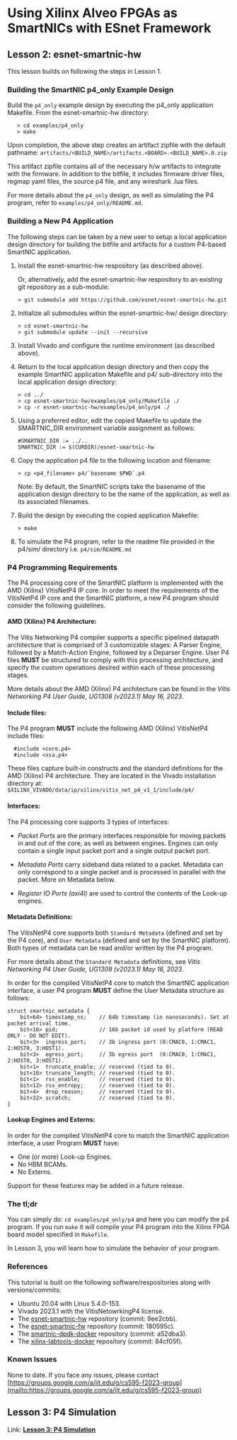 # Using Xilinx Alveo FPGAs as SmartNICs with ESnet Framework

## Lesson 2: esnet-smartnic-hw

This lesson builds on following the steps in Lesson 1.

### Building the SmartNIC p4_only Example Design

Build the `p4_only` example design by executing the p4_only application Makefile.
From the esnet-smartnic-hw directory:

       > cd examples/p4_only
       > make

   Upon completion, the above step creates an artifact zipfile with the default pathname:
   `artifacts/<BUILD_NAME>/artifacts.<BOARD>.<BUILD_NAME>.0.zip`

   This artifact zipfile contains all of the necessary h/w artifacts to integrate with the firmware.
   In addition to the bitfile, it includes firmware driver files, regmap yaml files, the source p4 file,
   and any wireshark .lua files.

   For more details about the `p4_only` design, as well as simulating the P4 program,  refer to
   `examples/p4_only/README.md`.


### Building a New P4 Application

The following steps can be taken by a new user to setup a local application design directory for building
the bitfile and artifacts for a custom P4-based SmartNIC application.

1. Install the esnet-smartnic-hw respository (as described above).

   Or, alternatively, add the esnet-smartnic-hw respository to an existing git repository as a sub-module:

       > git submodule add https://github.com/esnet/esnet-smartnic-hw.git

2. Initialize all submodules within the esnet-smartnic-hw/ design directory:

       > cd esnet-smartnic-hw
       > git submodule update --init --recursive

3. Install Vivado and configure the runtime environment (as described above).

4. Return  to the local application design directory and then copy the example SmartNIC application Makefile and p4/ sub-directory into the local application design directory:

       > cd ../
       > cp esnet-smartnic-hw/examples/p4_only/Makefile ./
       > cp -r esnet-smartnic-hw/examples/p4_only/p4 ./

5. Using a preferred editor, edit the copied Makefile to update the SMARTNIC_DIR environment variable assignment as follows:

       #SMARTNIC_DIR := ../..
       SMARTNIC_DIR := $(CURDIR)/esnet-smartnic-hw

6. Copy the application p4 file to the following location and filename:

       > cp <p4_filename> p4/`basename $PWD`.p4

     Note: By default, the SmartNIC scripts take the basename of the application design directory to be the name of the application, as well as its associated filenames.

7. Build the design by executing the copied application Makefile:

       > make

8. To simulate the P4 program, refer to the readme file provided in the p4/sim/ directory i.e. `p4/sim/README.md`




### P4 Programming Requirements

The P4 processing core of the SmartNIC platform is implemented with the AMD (Xilinx) VitisNetP4 IP core.
In order to meet the requirements of the VitisNetP4 IP core and the SmartNIC platform, a new P4 program should
consider the following guidelines.


#### AMD (Xilinx) P4 Architecture:

The Vitis Networking P4 compiler supports a specific pipelined datapath architecture that is comprised of 3
customizable stages: A Parser Engine, followed by a Match-Action Engine, followed by a Deparser Engine.
User P4 files **MUST** be structured to comply with this processing architecture, and specify the custom operations
desired within each of these processing stages.

More details about the AMD (Xilinx) P4 architecture can be found in the *Vitis Networking P4 User Guide, UG1308
(v2023.1) May 16, 2023*.


#### Include files:

The P4 program **MUST** include the following AMD (Xilinx) VitisNetP4 include files:

      #include <core.p4>
      #include <xsa.p4>

These files capture built-in constructs and the standard definitions for the AMD (Xilinx) P4 architecture.
They are located in the Vivado installation directory at:
`$XILINX_VIVADO/data/ip/xilinx/vitis_net_p4_v1_1/include/p4/`


#### Interfaces:

The P4 processing core supports 3 types of interfaces:

- *Packet Ports* are the primary interfaces responsible for moving packets in and out of the core, as well as
between engines.  Engines can only contain a single input packet port and a single output packet port.

- *Metadata Ports* carry sideband data related to a packet. Metadata can only correspond to a single packet
and is processed in parallel with the packet.  More on Metadata below.

- *Register IO Ports (axi4l)* are used to control the contents of the Look-up engines.


#### Metadata Definitions:

The VitisNetP4 core supports both `Standard Metadata` (defined and set by the P4 core), and `User Metadata`
(defined and set by the SmartNIC platform).  Both types of metadata can be read and/or written by the P4
program.

For more details about the `Standard Metadata` definitions, see *Vitis Networking P4 User Guide, UG1308
(v2023.1) May 16, 2023*.

In order for the compiled VitisNetP4 core to match the SmartNIC application interface, a user P4 program **MUST**
define the User Metadata structure as follows:

    struct smartnic_metadata {
        bit<64> timestamp_ns;    // 64b timestamp (in nanoseconds). Set at packet arrival time.
        bit<16> pid;             // 16b packet id used by platform (READ ONLY - DO NOT EDIT).
        bit<3>  ingress_port;    // 3b ingress port (0:CMAC0, 1:CMAC1, 2:HOST0, 3:HOST1).
        bit<3>  egress_port;     // 3b egress port  (0:CMAC0, 1:CMAC1, 2:HOST0, 3:HOST1).
        bit<1>  truncate_enable; // reserved (tied to 0).
        bit<16> truncate_length; // reserved (tied to 0).
        bit<1>  rss_enable;      // reserved (tied to 0).
        bit<12> rss_entropy;     // reserved (tied to 0).
        bit<4>  drop_reason;     // reserved (tied to 0).
        bit<32> scratch;         // reserved (tied to 0).
    }

#### Lookup Engines and Externs:

In order for the compiled VitisNetP4 core to match the SmartNIC application
interface, a user Program **MUST** have:

- One (or more) Look-up Engines.
- No HBM BCAMs.
- No Externs.

Support for these features may be added in a future release.


### The tl;dr

You can simply do: `cd examples/p4_only/p4` and here you can modify the p4 program. If you run `make` it will compile your P4 program into the Xilinx FPGA board model specified in `Makefile`.

In Lesson 3, you will learn how to simulate the behavior of your program.


### References

This tutorial is built on the following software/respositories along with versions/commits:

- Ubuntu 20.04 with Linux 5.4.0-153.
- Vivado 2023.1 with the VitisNetowrkingP4 license.
- The [esnet-smartnic-hw](https://github.com/esnet/esnet-smartnic-hw) repository (commit: 9ee2cbb).
- The [esnet-smartnic-fw](https://github.com/esnet/esnet-smartnic-fw) repository (commit: 180595c).
- The [smartnic-dpdk-docker](https://github.com/esnet/smartnic-dpdk-docker) repository (commit: a52dba3).
- The [xilinx-labtools-docker](https://github.com/esnet/xilinx-labtools-docker) repository (commit: 84cf05f).

### Known Issues

None to date. If you face any issues, please contact [https://groups.google.com/a/iit.edu/g/cs595-f2023-group](mailto:https://groups.google.com/a/iit.edu/g/cs595-f2023-group)

## Lesson 3: P4 Simulation

Link: **[Lesson 3: P4 Simulation](3-lesson3.md)**

